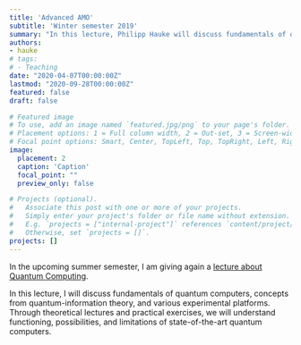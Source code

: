 ```yaml
---
title: 'Advanced AMO'
subtitle: 'Winter semester 2019'
summary: "In this lecture, Philipp Hauke will discuss fundamentals of quantum computers, concepts from quantum-information theory, and various experimental platforms."
authors:
- hauke
# tags:
# - Teaching
date: "2020-04-07T00:00:00Z"
lastmod: "2020-09-28T00:00:00Z"
featured: false
draft: false

# Featured image
# To use, add an image named `featured.jpg/png` to your page's folder.
# Placement options: 1 = Full column width, 2 = Out-set, 3 = Screen-width
# Focal point options: Smart, Center, TopLeft, Top, TopRight, Left, Right, BottomLeft, Bottom, BottomRight
image:
  placement: 2
  caption: 'Caption'
  focal_point: ""
  preview_only: false

# Projects (optional).
#   Associate this post with one or more of your projects.
#   Simply enter your project's folder or file name without extension.
#   E.g. `projects = ["internal-project"]` references `content/project/deep-learning/index.md`.
#   Otherwise, set `projects = []`.
projects: []
---
```


In the upcoming summer semester, I am giving again a [lecture about Quantum Computing](https://webapps.unitn.it/du/en/Persona/PER0215513/Didattica).

In this lecture, I will discuss fundamentals of quantum computers, concepts from quantum-information theory, and various experimental platforms. Through theoretical lectures and practical exercises, we will understand functioning, possibilities, and limitations of state-of-the-art quantum computers.
